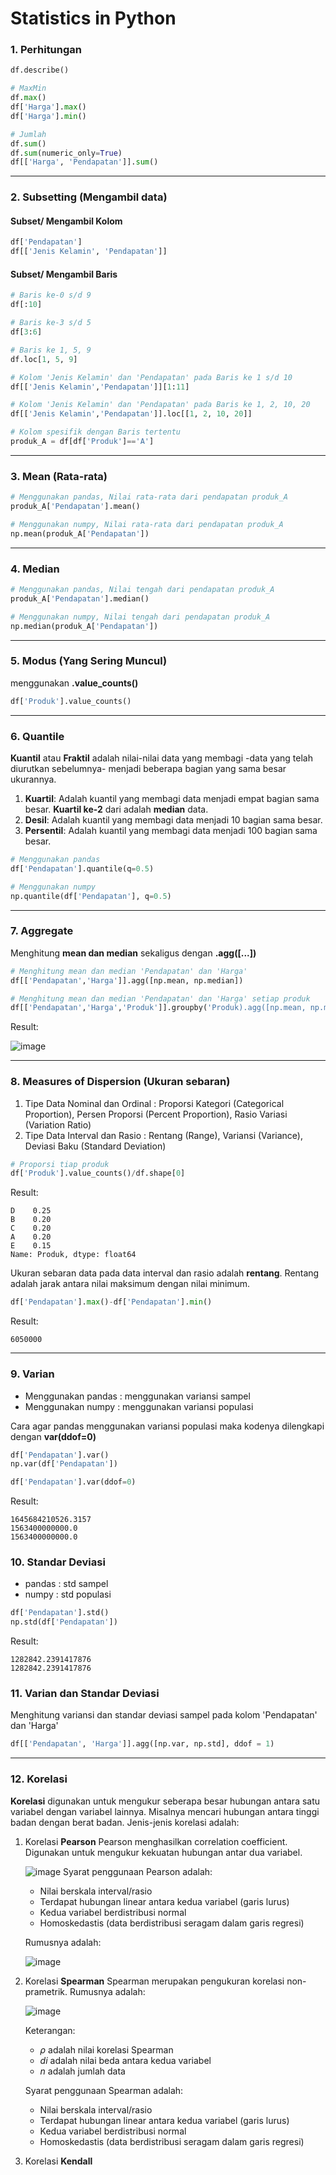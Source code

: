 # Statistics in Python

### 1. Perhitungan
```python
df.describe()

# MaxMin 
df.max()
df['Harga'].max()
df['Harga'].min()

# Jumlah
df.sum()
df.sum(numeric_only=True)
df[['Harga', 'Pendapatan']].sum()

```
---
### 2. Subsetting (Mengambil data)

#### Subset/ Mengambil Kolom
```python
df['Pendapatan']
df[['Jenis Kelamin', 'Pendapatan']]
```
#### Subset/ Mengambil Baris
```python
# Baris ke-0 s/d 9
df[:10]

# Baris ke-3 s/d 5
df[3:6]

# Baris ke 1, 5, 9
df.loc[1, 5, 9]

# Kolom 'Jenis Kelamin' dan 'Pendapatan' pada Baris ke 1 s/d 10
df[['Jenis Kelamin','Pendapatan']][1:11]

# Kolom 'Jenis Kelamin' dan 'Pendapatan' pada Baris ke 1, 2, 10, 20
df[['Jenis Kelamin','Pendapatan']].loc[[1, 2, 10, 20]]

# Kolom spesifik dengan Baris tertentu
produk_A = df[df['Produk']=='A']
```
---
### 3. Mean (Rata-rata)
```python
# Menggunakan pandas, Nilai rata-rata dari pendapatan produk_A
produk_A['Pendapatan'].mean()

# Menggunakan numpy, Nilai rata-rata dari pendapatan produk_A
np.mean(produk_A['Pendapatan'])
```
---
### 4. Median 
```python
# Menggunakan pandas, Nilai tengah dari pendapatan produk_A
produk_A['Pendapatan'].median()

# Menggunakan numpy, Nilai tengah dari pendapatan produk_A
np.median(produk_A['Pendapatan'])
```
---
### 5. Modus (Yang Sering Muncul) 
menggunakan **.value_counts()**
```python
df['Produk'].value_counts()
```
---
### 6. Quantile
**Kuantil** atau **Fraktil** adalah nilai-nilai data yang membagi -data yang telah diurutkan sebelumnya- menjadi beberapa bagian yang sama besar ukurannya.
1. **Kuartil**: Adalah kuantil yang membagi data menjadi empat bagian sama besar. **Kuartil ke-2** dari adalah **median** data.
2. **Desil**: Adalah kuantil yang membagi data menjadi 10 bagian sama besar.
3. **Persentil**: Adalah kuantil yang membagi data menjadi 100 bagian sama besar.

```python
# Menggunakan pandas
df['Pendapatan'].quantile(q=0.5)

# Menggunakan numpy
np.quantile(df['Pendapatan'], q=0.5)
```
---
### 7. Aggregate 
Menghitung **mean dan median** sekaligus dengan **.agg([...])**
```python
# Menghitung mean dan median 'Pendapatan' dan 'Harga'
df[['Pendapatan','Harga']].agg([np.mean, np.median])

# Menghitung mean dan median 'Pendapatan' dan 'Harga' setiap produk
df[['Pendapatan','Harga','Produk']].groupby('Produk).agg([np.mean, np.median])
```
Result:

![image](https://user-images.githubusercontent.com/49611937/117940698-89b55b00-b333-11eb-8587-36dfff323aea.png)

---
### 8. Measures of Dispersion (Ukuran sebaran)
1. Tipe Data Nominal dan Ordinal : Proporsi Kategori (Categorical Proportion), Persen Proporsi (Percent Proportion), Rasio Variasi (Variation Ratio)
2. Tipe Data Interval dan Rasio  : Rentang (Range), Variansi (Variance), Deviasi Baku (Standard Deviation)
```python
# Proporsi tiap produk
df['Produk'].value_counts()/df.shape[0]
```
Result:
```
D    0.25
B    0.20
C    0.20
A    0.20
E    0.15
Name: Produk, dtype: float64
```
Ukuran sebaran data pada data interval dan rasio adalah **rentang**. Rentang adalah jarak antara nilai maksimum dengan nilai minimum.
```python
df['Pendapatan'].max()-df['Pendapatan'].min()
```
Result:
```
6050000
```
---
### 9. Varian
- Menggunakan pandas : menggunakan variansi sampel
- Menggunakan numpy  : menggunakan variansi populasi

Cara agar pandas menggunakan variansi populasi maka kodenya dilengkapi dengan **var(ddof=0)**
```python
df['Pendapatan'].var()
np.var(df['Pendapatan'])

df['Pendapatan'].var(ddof=0)
```
Result:
```
1645684210526.3157
1563400000000.0
1563400000000.0
```
### 10. Standar Deviasi
- pandas : std sampel
- numpy  : std populasi
```python
df['Pendapatan'].std()
np.std(df['Pendapatan'])
```
Result:
```
1282842.2391417876
1282842.2391417876
```
### 11. Varian dan Standar Deviasi
Menghitung variansi dan standar deviasi sampel pada kolom 'Pendapatan' dan 'Harga'
```python
df[['Pendapatan', 'Harga']].agg([np.var, np.std], ddof = 1)
```
---
### 12. Korelasi
**Korelasi** digunakan untuk mengukur seberapa besar hubungan antara satu variabel dengan variabel lainnya. Misalnya mencari hubungan antara tinggi badan dengan berat badan. Jenis-jenis korelasi adalah:
1. Korelasi **Pearson**
   Pearson menghasilkan correlation coefficient. Digunakan untuk mengukur kekuatan hubungan antar dua variabel.
   
   ![image](https://user-images.githubusercontent.com/49611937/118357286-7e686680-b5a3-11eb-8c72-c183bf7997a3.png)
   Syarat penggunaan Pearson adalah:
   - Nilai berskala interval/rasio
   - Terdapat hubungan linear antara kedua variabel (garis lurus)
   - Kedua variabel berdistribusi normal
   - Homoskedastis (data berdistribusi seragam dalam garis regresi)
   
   Rumusnya adalah:
   
   ![image](https://user-images.githubusercontent.com/49611937/118357335-d8692c00-b5a3-11eb-9761-e9cf4e0ea0cd.png)

2. Korelasi **Spearman**
   Spearman merupakan pengukuran korelasi non-prametrik. Rumusnya adalah:
   
   ![image](https://user-images.githubusercontent.com/49611937/118357375-0d757e80-b5a4-11eb-8499-34ec12973161.png)

   Keterangan:
      - _ρ_ adalah nilai korelasi Spearman
      - _di_ adalah nilai beda antara kedua variabel
      - _n_ adalah jumlah data
   
   Syarat penggunaan Spearman adalah:
   - Nilai berskala interval/rasio
   - Terdapat hubungan linear antara kedua variabel (garis lurus)
   - Kedua variabel berdistribusi normal
   - Homoskedastis (data berdistribusi seragam dalam garis regresi)
            
4. Korelasi **Kendall**

